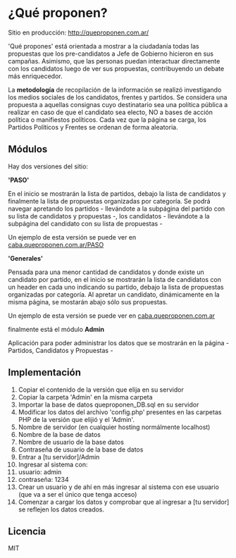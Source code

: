 # ¿Qué proponen?

Sitio en producción: http://queproponen.com.ar/


'Qué propones' está orientada a mostrar a la ciudadanía todas las propuestas que los pre-candidatos a Jefe de Gobierno hicieron en sus campañas.
Asimismo, que las personas puedan interactuar directamente con los candidatos luego de ver sus propuestas, contribuyendo un debate más enriquecedor.

La **metodología** de recopilación de la información se realizó investigando los medios sociales de los candidatos, frentes y partidos. Se considera una propuesta a aquellas consignas cuyo destinatario sea una política pública a realizar en caso de que el candidato sea electo, NO a bases de acción política o manifiestos políticos. Cada vez que la página se carga, los Partidos Políticos y Frentes se ordenan de forma aleatoria.

## Módulos

Hay dos versiones del sitio:

**'PASO'**

En el inicio se mostrarán la lista de partidos, debajo la lista de candidatos y finalmente la lista de propuestas organizadas por categoría.
Se podrá navegar apretando los partidos - llevándote a la subpágina del partido con su lista de candidatos y propuestas -, los candidatos - llevándote a la subpágina del candidato con su lista de propuestas -

Un ejemplo de esta versión se puede ver en [caba.queproponen.com.ar/PASO](http://caba.queproponen.com.ar/PASO)

**'Generales'**

Pensada para una menor cantidad de candidatos y donde existe un candidato por partido, en el inicio se mostrarán la lista de candidatos con un header en cada uno indicando su partido, debajo la lista de propuestas organizadas por categoría.
Al apretar un candidato, dinámicamente en la misma página, se mostarán abajo sólo sus propuestas.

Un ejemplo de esta versión se puede ver en [caba.queproponen.com.ar](http://caba.queproponen.com.ar)

finalmente  está el módulo **Admin**

Aplicación para poder administrar los datos que se mostrarán en la página - Partidos, Candidatos y Propuestas -


## Implementación

1. Copiar el contenido de la versión que elija en su servidor
2. Copiar la carpeta 'Admin' en la misma carpeta
3. Importar la base de datos queproponen_DB.sql en su servidor
4. Modificar los datos del archivo 'config.php' presentes en las carpetas PHP de la versión que elijió y el 'Admin'.
  1. Nombre de servidor (en cualquier hosting normálmente localhost)
  2. Nombre de la base de datos
  3. Nombre de usuario de la base datos
  4. Contraseña de usuario de la base de datos
5. Entrar a [tu servidor]/Admin
6. Ingresar al sistema con:
  1. usuario:    admin
  2. contraseña: 1234
7. Crear un usuario y de ahí en más ingresar al sistema con ese usuario (que va a ser el único que tenga acceso)
8. Comenzar a cargar los datos y comprobar que al ingresar a [tu servidor] se reflejen los datos creados.

## Licencia

MIT
